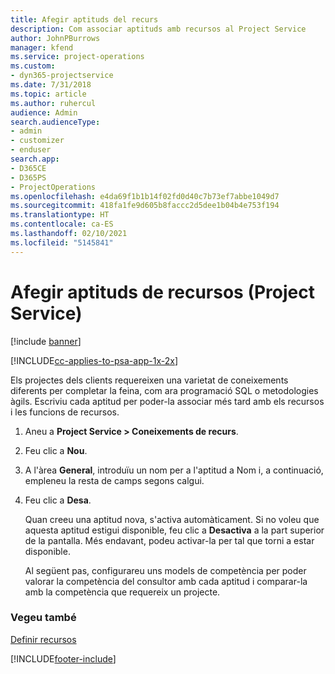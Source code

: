 ```yaml
---
title: Afegir aptituds del recurs
description: Com associar aptituds amb recursos al Project Service
author: JohnPBurrows
manager: kfend
ms.service: project-operations
ms.custom:
- dyn365-projectservice
ms.date: 7/31/2018
ms.topic: article
ms.author: ruhercul
audience: Admin
search.audienceType:
- admin
- customizer
- enduser
search.app:
- D365CE
- D365PS
- ProjectOperations
ms.openlocfilehash: e4da69f1b1b14f02fd0d40c7b73ef7abbe1049d7
ms.sourcegitcommit: 418fa1fe9d605b8faccc2d5dee1b04b4e753f194
ms.translationtype: HT
ms.contentlocale: ca-ES
ms.lasthandoff: 02/10/2021
ms.locfileid: "5145841"
---
```

# <a name="add-resource-skills-project-service"></a>Afegir aptituds de recursos (Project Service)

[!include [banner](../includes/psa-now-project-operations.md)]

[!INCLUDE[cc-applies-to-psa-app-1x-2x](../includes/cc-applies-to-psa-app-1x-2x.md)]

Els projectes dels clients requereixen una varietat de coneixements diferents per completar la feina, com ara programació SQL o metodologies àgils. Escriviu cada aptitud per poder-la associar més tard amb els recursos i les funcions de recursos.  
  
1. Aneu a **Project Service > Coneixements de recurs**.  
  
2. Feu clic a **Nou**.  
  
3. A l'àrea **General**, introduïu un nom per a l'aptitud a Nom i, a continuació, empleneu la resta de camps segons calgui.  
  
4. Feu clic a **Desa**.  
  
   Quan creeu una aptitud nova, s'activa automàticament. Si no voleu que aquesta aptitud estigui disponible, feu clic a **Desactiva** a la part superior de la pantalla. Més endavant, podeu activar-la per tal que torni a estar disponible.  
  
   Al següent pas, configurareu uns models de competència per poder valorar la competència del consultor amb cada aptitud i comparar-la amb la competència que requereix un projecte.  
  
### <a name="see-also"></a>Vegeu també  
 [Definir recursos](../psa/set-up-resources.md)


[!INCLUDE[footer-include](../includes/footer-banner.md)]
